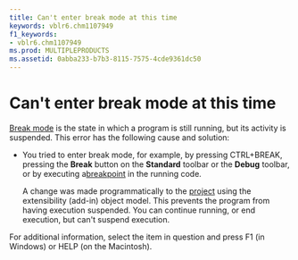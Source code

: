 ```yaml
---
title: Can't enter break mode at this time
keywords: vblr6.chm1107949
f1_keywords:
- vblr6.chm1107949
ms.prod: MULTIPLEPRODUCTS
ms.assetid: 0abba233-b7b3-8115-7575-4cde9361dc50
---
```



# Can't enter break mode at this time

[Break mode](vbe-glossary.md) is the state in which a program is still running, but its activity is suspended. This error has the following cause and solution:



- You tried to enter break mode, for example, by pressing CTRL+BREAK, pressing the  **Break** button on the **Standard** toolbar or the **Debug** toolbar, or by executing a[breakpoint](vbe-glossary.md) in the running code.
    
    A change was made programmatically to the [project](vbe-glossary.md) using the extensibility (add-in) object model. This prevents the program from having execution suspended. You can continue running, or end execution, but can't suspend execution.
    

For additional information, select the item in question and press F1 (in Windows) or HELP (on the Macintosh).

